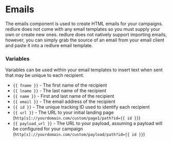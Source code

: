 # Emails
The emails component is used to create HTML emails for your campaigns. redlure does not come with any email templates so you must supply your own or create new ones. redlure does not natively support importing emails, however, you can simply grab the source of an email from your email client and paste it into a redlure email template.

### Variables
Variables can be used within your email templates to insert text when sent that may be unique to each recipient.
- `{{ fname }}` - The first name of the recipient
- `{{ lname }}` - The last name of the recipient
- `{{ name }}` - First and last name of the recipient
- `{{ email }}` - The email address of the recipient
- `{{ id }}` - The unique tracking ID used to identify each recipient
- `{{ url }}` - The URL to your initial landing page (`http[s]://yourdomain.com/custom/page1/path?id={{ id }}`)
- `{{ payload_url }}` - The URL to your payload, assuming a payload will be configured for your campaign (`http[s]://yourdomain.com/custom/payload/path?id={{ id }}`)


